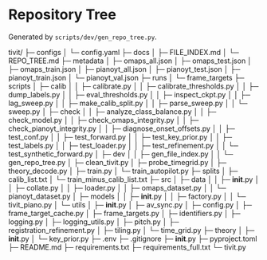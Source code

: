 # Repository Tree

Generated by `scripts/dev/gen_repo_tree.py`.

tivit/
├─ configs
│  └─ config.yaml
├─ docs
│  ├─ FILE_INDEX.md
│  └─ REPO_TREE.md
├─ metadata
│  ├─ omaps_all.json
│  ├─ omaps_test.json
│  ├─ omaps_train.json
│  ├─ pianoyt_all.json
│  ├─ pianoyt_test.json
│  ├─ pianoyt_train.json
│  └─ pianoyt_val.json
├─ runs
│  └─ frame_targets
├─ scripts
│  ├─ calib
│  │  ├─ calibrate.py
│  │  ├─ calibrate_thresholds.py
│  │  ├─ dump_labels.py
│  │  ├─ eval_thresholds.py
│  │  ├─ inspect_ckpt.py
│  │  ├─ lag_sweep.py
│  │  ├─ make_calib_split.py
│  │  ├─ parse_sweep.py
│  │  └─ sweep.py
│  ├─ check
│  │  ├─ analyze_class_balance.py
│  │  ├─ check_model.py
│  │  ├─ check_omaps_integrity.py
│  │  ├─ check_pianoyt_integrity.py
│  │  ├─ diagnose_onset_offsets.py
│  │  ├─ test_conf.py
│  │  ├─ test_forward.py
│  │  ├─ test_key_prior.py
│  │  ├─ test_labels.py
│  │  ├─ test_loader.py
│  │  ├─ test_refinement.py
│  │  └─ test_synthetic_forward.py
│  ├─ dev
│  │  ├─ gen_file_index.py
│  │  └─ gen_repo_tree.py
│  ├─ clean_tivit.py
│  ├─ probe_timegrid.py
│  ├─ theory_decode.py
│  ├─ train.py
│  └─ train_autopilot.py
├─ splits
│  ├─ calib_list.txt
│  └─ train_minus_calib_list.txt
├─ src
│  ├─ data
│  │  ├─ __init__.py
│  │  ├─ collate.py
│  │  ├─ loader.py
│  │  ├─ omaps_dataset.py
│  │  └─ pianoyt_dataset.py
│  ├─ models
│  │  ├─ __init__.py
│  │  ├─ factory.py
│  │  └─ tivit_piano.py
│  └─ utils
│     ├─ __init__.py
│     ├─ av_sync.py
│     ├─ config.py
│     ├─ frame_target_cache.py
│     ├─ frame_targets.py
│     ├─ identifiers.py
│     ├─ logging.py
│     ├─ logging_utils.py
│     ├─ pitch.py
│     ├─ registration_refinement.py
│     ├─ tiling.py
│     └─ time_grid.py
├─ theory
│  ├─ __init__.py
│  └─ key_prior.py
├─ .env
├─ .gitignore
├─ __init__.py
├─ pyproject.toml
├─ README.md
├─ requirements.txt
├─ requirements_full.txt
└─ tivit.py
